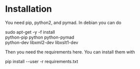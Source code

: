 # Installation

You need pip, python2, and pymad. In debian you can do
 
  sudo apt-get -y -f install \
    python-pip python python-pymad \
    python-dev libxml2-dev libxslt1-dev

Then you need the requirements here. You can install them with

  pip install --user -r requirements.txt

